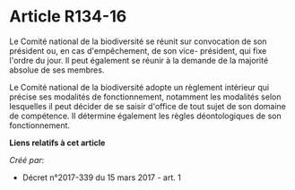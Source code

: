 # Article R134-16

Le Comité national de la biodiversité se réunit sur convocation de son président ou, en cas d'empêchement, de son vice-
président, qui fixe l'ordre du jour. Il peut également se réunir à la demande de la majorité absolue de ses membres.

Le Comité national de la biodiversité adopte un règlement intérieur qui précise ses modalités de fonctionnement, notamment
les modalités selon lesquelles il peut décider de se saisir d'office de tout sujet de son domaine de compétence. Il détermine
également les règles déontologiques de son fonctionnement.

**Liens relatifs à cet article**

_Créé par_:

  - Décret n°2017-339 du 15 mars 2017 - art. 1

